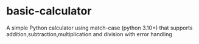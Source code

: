 # basic-calculator
A simple Python calculator using match-case (python 3.10+) that supports addition,subtraction,multiplication and division with error handling
